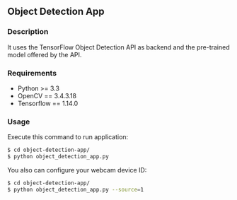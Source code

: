 ## Object Detection App

### Description

It uses the TensorFlow Object Detection API as backend and the pre-trained model offered by the API.

### Requirements

- Python >= 3.3
- OpenCV == 3.4.3.18
- Tensorflow == 1.14.0

### Usage

Execute this command to run application:

```bash
$ cd object-detection-app/
$ python object_detection_app.py
```

You also can configure your webcam device ID:

```bash
$ cd object-detection-app/
$ python object_detection_app.py --source=1
```